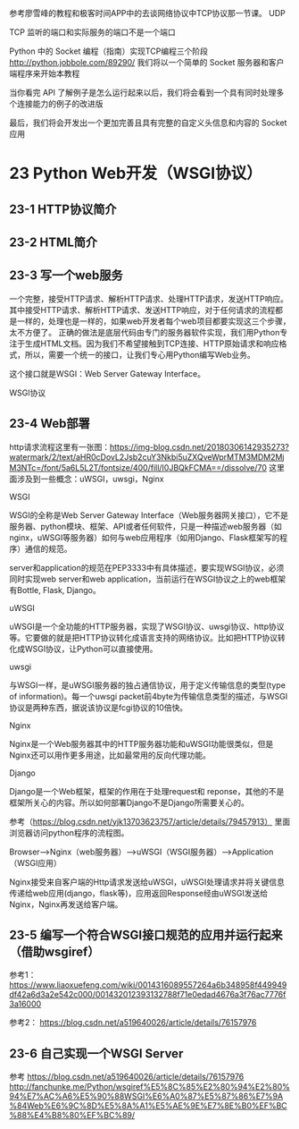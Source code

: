 
参考廖雪峰的教程和极客时间APP中的去谈网络协议中TCP协议那一节课。
UDP

TCP 监听的端口和实际服务的端口不是一个端口

Python 中的 Socket 编程（指南）实现TCP编程三个阶段
http://python.jobbole.com/89290/
我们将以一个简单的 Socket 服务器和客户端程序来开始本教程

当你看完 API 了解例子是怎么运行起来以后，我们将会看到一个具有同时处理多个连接能力的例子的改进版

最后，我们将会开发出一个更加完善且具有完整的自定义头信息和内容的 Socket 应用

# 23 Python Web开发（WSGI协议）

## 23-1 HTTP协议简介

## 23-2 HTML简介

## 23-3 写一个web服务

一个完整，接受HTTP请求、解析HTTP请求、处理HTTP请求，发送HTTP响应。其中接受HTTP请求、解析HTTP请求、发送HTTP响应，对于任何请求的流程都是一样的，处理也是一样的，如果web开发者每个web项目都要实现这三个步骤，太不方便了。
正确的做法是底层代码由专门的服务器软件实现，我们用Python专注于生成HTML文档。因为我们不希望接触到TCP连接、HTTP原始请求和响应格式，所以，需要一个统一的接口，让我们专心用Python编写Web业务。

这个接口就是WSGI：Web Server Gateway Interface。

WSGI协议

## 23-4 Web部署

http请求流程这里有一张图：https://img-blog.csdn.net/20180306142935273?watermark/2/text/aHR0cDovL2Jsb2cuY3Nkbi5uZXQveWprMTM3MDM2MjM3NTc=/font/5a6L5L2T/fontsize/400/fill/I0JBQkFCMA==/dissolve/70
这里面涉及到一些概念：uWSGI，uwsgi，Nginx

WSGI

WSGI的全称是Web Server Gateway Interface（Web服务器网关接口），它不是服务器、python模块、框架、API或者任何软件，只是一种描述web服务器（如nginx，uWSGI等服务器）如何与web应用程序（如用Django、Flask框架写的程序）通信的规范。

server和application的规范在PEP3333中有具体描述，要实现WSGI协议，必须同时实现web server和web application，当前运行在WSGI协议之上的web框架有Bottle, Flask, Django。

uWSGI

uWSGI是一个全功能的HTTP服务器，实现了WSGI协议、uwsgi协议、http协议等。它要做的就是把HTTP协议转化成语言支持的网络协议。比如把HTTP协议转化成WSGI协议，让Python可以直接使用。

uwsgi

与WSGI一样，是uWSGI服务器的独占通信协议，用于定义传输信息的类型(type of information)。每一个uwsgi packet前4byte为传输信息类型的描述，与WSGI协议是两种东西，据说该协议是fcgi协议的10倍快。

Nginx

Nginx是一个Web服务器其中的HTTP服务器功能和uWSGI功能很类似，但是Nginx还可以用作更多用途，比如最常用的反向代理功能。

Django

Django是一个Web框架，框架的作用在于处理request和 reponse，其他的不是框架所关心的内容。所以如何部署Django不是Django所需要关心的。

参考（https://blog.csdn.net/yjk13703623757/article/details/79457913）
里面浏览器访问python程序的流程图。

Browser-->Nginx（web服务器）-->uWSGI（WSGI服务器）-->Application（WSGI应用）

Nginx接受来自客户端的Http请求发送给uWSGI，uWSGI处理请求并将关键信息传递给web应用(django，flask等)，应用返回Response经由uWSGI发送给Nginx，Nginx再发送给客户端。 

## 23-5 编写一个符合WSGI接口规范的应用并运行起来（借助wsgiref）

参考1：
https://www.liaoxuefeng.com/wiki/0014316089557264a6b348958f449949df42a6d3a2e542c000/001432012393132788f71e0edad4676a3f76ac7776f3a16000

参考2：
https://blog.csdn.net/a519640026/article/details/76157976

## 23-6 自己实现一个WSGI Server

参考
https://blog.csdn.net/a519640026/article/details/76157976
http://fanchunke.me/Python/wsgiref%E5%8C%85%E2%80%94%E2%80%94%E7%AC%A6%E5%90%88WSGI%E6%A0%87%E5%87%86%E7%9A%84Web%E6%9C%8D%E5%8A%A1%E5%AE%9E%E7%8E%B0%EF%BC%88%E4%B8%80%EF%BC%89/